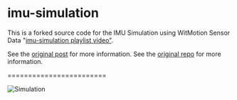 imu-simulation
========================

This is a forked source code for the IMU Simulation using WitMotion Sensor Data "[imu-simulation playlist video"](https://www.youtube.com/channel/UC3nVUhbfYC0LKdb7oBkOxBw).

See the [original post](http://www.x-io.co.uk/gait-tracking-with-x-imu/) for more information.
See the [original repo](https://github.com/xioTechnologies/Gait-Tracking-With-x-IMU) for more information.

========================

![Simulation](https://youtu.be/pZJctAxRLFM?si=2tO1CkWtx3rCO5_P)

